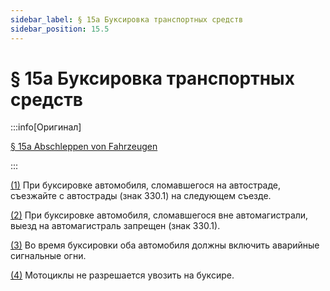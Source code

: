 ```yaml
---
sidebar_label: § 15a Буксировка транспортных средств
sidebar_position: 15.5
---
```


# § 15a Буксировка транспортных средств

:::info[Оригинал]

[§ 15a Abschleppen von Fahrzeugen](https://www.gesetze-im-internet.de/stvo_2013/__15a.html)

:::


<span id="1">[(1)](#1)</span> При буксировке автомобиля, сломавшегося на автостраде, съезжайте с автострады (знак 330.1) на
следующем съезде.


<span id="2">[(2)](#2)</span> При буксировке автомобиля, сломавшегося вне автомагистрали, выезд на автомагистраль
запрещен (знак 330.1).


<span id="3">[(3)](#3)</span> Во время буксировки оба автомобиля должны включить аварийные сигнальные огни.


<span id="4">[(4)](#4)</span> Мотоциклы не разрешается увозить на буксире.
